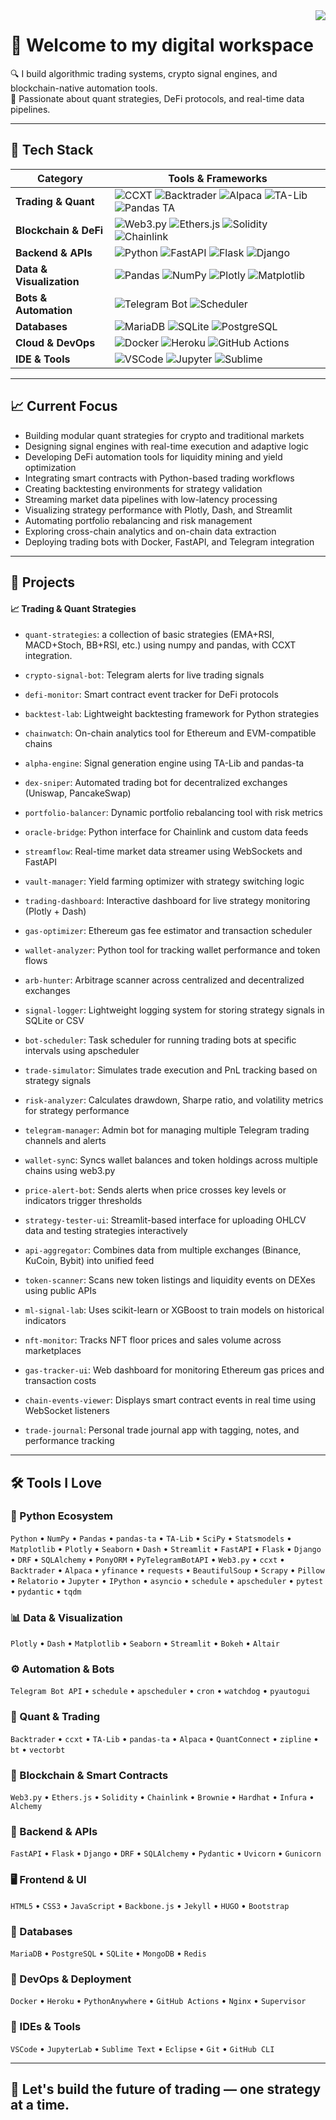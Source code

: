 <img align="right" src="https://komarev.com/ghpvc/?username=Alba3k"/>

# 👋 Welcome to my digital workspace

🔍 I build algorithmic trading systems, crypto signal engines, and blockchain-native automation tools.  
🧠 Passionate about quant strategies, DeFi protocols, and real-time data pipelines.

---

## 🧰 Tech Stack

| Category | Tools & Frameworks |
|---------|---------------------|
| **Trading & Quant** | ![CCXT](https://img.shields.io/badge/-CCXT-black?style=flat-square&logo=ccxt&logoColor=white) ![Backtrader](https://img.shields.io/badge/-Backtrader-black?style=flat-square&logo=backtrader&logoColor=white) ![Alpaca](https://img.shields.io/badge/-Alpaca-black?style=flat-square&logo=alpaca&logoColor=white) ![TA-Lib](https://img.shields.io/badge/-TA--Lib-black?style=flat-square&logo=talib&logoColor=white) ![Pandas TA](https://img.shields.io/badge/-PandasTA-black?style=flat-square&logo=pandas&logoColor=white) |
| **Blockchain & DeFi** | ![Web3.py](https://img.shields.io/badge/-Web3.py-blue?style=flat-square&logo=ethereum&logoColor=white) ![Ethers.js](https://img.shields.io/badge/-Ethers.js-blue?style=flat-square&logo=ethereum&logoColor=white) ![Solidity](https://img.shields.io/badge/-Solidity-black?style=flat-square&logo=solidity&logoColor=white) ![Chainlink](https://img.shields.io/badge/-Chainlink-blue?style=flat-square&logo=chainlink&logoColor=white) |
| **Backend & APIs** | ![Python](https://img.shields.io/badge/-Python-blue?style=flat-square&logo=python&logoColor=white) ![FastAPI](https://img.shields.io/badge/-FastAPI-blue?style=flat-square&logo=fastapi&logoColor=white) ![Flask](https://img.shields.io/badge/-Flask-blue?style=flat-square&logo=flask&logoColor=white) ![Django](https://img.shields.io/badge/-Django-blue?style=flat-square&logo=django&logoColor=white) |
| **Data & Visualization** | ![Pandas](https://img.shields.io/badge/-Pandas-blue?style=flat-square&logo=pandas&logoColor=white) ![NumPy](https://img.shields.io/badge/-NumPy-blue?style=flat-square&logo=numpy&logoColor=white) ![Plotly](https://img.shields.io/badge/-Plotly-blue?style=flat-square&logo=plotly&logoColor=white) ![Matplotlib](https://img.shields.io/badge/-Matplotlib-blue?style=flat-square&logo=matplotlib&logoColor=white) |
| **Bots & Automation** | ![Telegram Bot](https://img.shields.io/badge/-TelegramBot-blue?style=flat-square&logo=telegram&logoColor=white) ![Scheduler](https://img.shields.io/badge/-Scheduler-blue?style=flat-square&logo=cron&logoColor=white) |
| **Databases** | ![MariaDB](https://img.shields.io/badge/-MariaDB-blue?style=flat-square&logo=mariadb&logoColor=white) ![SQLite](https://img.shields.io/badge/-SQLite-blue?style=flat-square&logo=sqlite&logoColor=white) ![PostgreSQL](https://img.shields.io/badge/-PostgreSQL-blue?style=flat-square&logo=postgresql&logoColor=white) |
| **Cloud & DevOps** | ![Docker](https://img.shields.io/badge/-Docker-purple?style=flat-square&logo=docker&logoColor=white) ![Heroku](https://img.shields.io/badge/-Heroku-purple?style=flat-square&logo=heroku&logoColor=white) ![GitHub Actions](https://img.shields.io/badge/-GitHub%20Actions-purple?style=flat-square&logo=githubactions&logoColor=white) |
| **IDE & Tools** | ![VSCode](https://img.shields.io/badge/-VSCode-blueviolet?style=flat-square&logo=visualstudiocode&logoColor=white) ![Jupyter](https://img.shields.io/badge/-Jupyter-blueviolet?style=flat-square&logo=jupyter&logoColor=white) ![Sublime](https://img.shields.io/badge/-Sublime-blueviolet?style=flat-square&logo=sublimetext&logoColor=white) |

---

## 📈 Current Focus

- Building modular quant strategies for crypto and traditional markets
- Designing signal engines with real-time execution and adaptive logic
- Developing DeFi automation tools for liquidity mining and yield optimization
- Integrating smart contracts with Python-based trading workflows
- Creating backtesting environments for strategy validation
- Streaming market data pipelines with low-latency processing
- Visualizing strategy performance with Plotly, Dash, and Streamlit
- Automating portfolio rebalancing and risk management
- Exploring cross-chain analytics and on-chain data extraction
- Deploying trading bots with Docker, FastAPI, and Telegram integration

---

## 🧪 Projects

#### 📈 Trading & Quant Strategies
- `quant-strategies`: a collection of basic strategies (EMA+RSI, MACD+Stoch, BB+RSI, etc.) using numpy and pandas, with CCXT integration.

- `crypto-signal-bot`: Telegram alerts for live trading signals
- `defi-monitor`: Smart contract event tracker for DeFi protocols
- `backtest-lab`: Lightweight backtesting framework for Python strategies
- `chainwatch`: On-chain analytics tool for Ethereum and EVM-compatible chains
- `alpha-engine`: Signal generation engine using TA-Lib and pandas-ta
- `dex-sniper`: Automated trading bot for decentralized exchanges (Uniswap, PancakeSwap)
- `portfolio-balancer`: Dynamic portfolio rebalancing tool with risk metrics
- `oracle-bridge`: Python interface for Chainlink and custom data feeds
- `streamflow`: Real-time market data streamer using WebSockets and FastAPI
- `vault-manager`: Yield farming optimizer with strategy switching logic
- `trading-dashboard`: Interactive dashboard for live strategy monitoring (Plotly + Dash)
- `gas-optimizer`: Ethereum gas fee estimator and transaction scheduler
- `wallet-analyzer`: Python tool for tracking wallet performance and token flows
- `arb-hunter`: Arbitrage scanner across centralized and decentralized exchanges
- `signal-logger`: Lightweight logging system for storing strategy signals in SQLite or CSV
- `bot-scheduler`: Task scheduler for running trading bots at specific intervals using apscheduler
- `trade-simulator`: Simulates trade execution and PnL tracking based on strategy signals
- `risk-analyzer`: Calculates drawdown, Sharpe ratio, and volatility metrics for strategy performance
- `telegram-manager`: Admin bot for managing multiple Telegram trading channels and alerts
- `wallet-syn`c: Syncs wallet balances and token holdings across multiple chains using web3.py
- `price-alert-bot`: Sends alerts when price crosses key levels or indicators trigger thresholds
- `strategy-tester-ui`: Streamlit-based interface for uploading OHLCV data and testing strategies interactively
- `api-aggregator`: Combines data from multiple exchanges (Binance, KuCoin, Bybit) into unified feed
- `token-scanner`: Scans new token listings and liquidity events on DEXes using public APIs
- `ml-signal-lab`: Uses scikit-learn or XGBoost to train models on historical indicators
- `nft-monitor`: Tracks NFT floor prices and sales volume across marketplaces
- `gas-tracker-ui`: Web dashboard for monitoring Ethereum gas prices and transaction costs
- `chain-events-viewer`: Displays smart contract events in real time using WebSocket listeners
- `trade-journal`: Personal trade journal app with tagging, notes, and performance tracking

---

## 🛠️ Tools I Love

### 🐍 Python Ecosystem
`Python` • `NumPy` • `Pandas` • `pandas-ta` • `TA-Lib` • `SciPy` • `Statsmodels` • `Matplotlib` • `Plotly` • `Seaborn` • `Dash` • `Streamlit` • `FastAPI` • `Flask` • `Django` • `DRF` • `SQLAlchemy` • `PonyORM` • `PyTelegramBotAPI` • `Web3.py` • `ccxt` • `Backtrader` • `Alpaca` • `yfinance` • `requests` • `BeautifulSoup` • `Scrapy` • `Pillow` • `Relatorio` • `Jupyter` • `IPython` • `asyncio` • `schedule` • `apscheduler` • `pytest` • `pydantic` • `tqdm`

### 📊 Data & Visualization
`Plotly` • `Dash` • `Matplotlib` • `Seaborn` • `Streamlit` • `Bokeh` • `Altair`

### ⚙️ Automation & Bots
`Telegram Bot API` • `schedule` • `apscheduler` • `cron` • `watchdog` • `pyautogui`

### 🧪 Quant & Trading
`Backtrader` • `ccxt` • `TA-Lib` • `pandas-ta` • `Alpaca` • `QuantConnect` • `zipline` • `bt` • `vectorbt`

### 🔗 Blockchain & Smart Contracts
`Web3.py` • `Ethers.js` • `Solidity` • `Chainlink` • `Brownie` • `Hardhat` • `Infura` • `Alchemy`

### 🧱 Backend & APIs
`FastAPI` • `Flask` • `Django` • `DRF` • `SQLAlchemy` • `Pydantic` • `Uvicorn` • `Gunicorn`

### 🖥️ Frontend & UI
`HTML5` • `CSS3` • `JavaScript` • `Backbone.js` • `Jekyll` • `HUGO` • `Bootstrap`

### 🐘 Databases
`MariaDB` • `PostgreSQL` • `SQLite` • `MongoDB` • `Redis`

### 🧪 DevOps & Deployment
`Docker` • `Heroku` • `PythonAnywhere` • `GitHub Actions` • `Nginx` • `Supervisor`

### 🧠 IDEs & Tools
`VSCode` • `JupyterLab` • `Sublime Text` • `Eclipse` • `Git` • `GitHub CLI`

---

## 🧭 Let's build the future of trading — one strategy at a time.
